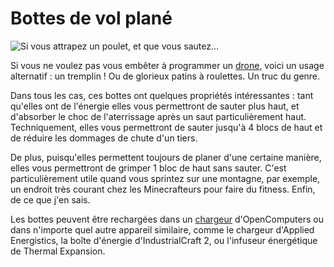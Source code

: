 # Bottes de vol plané

![Si vous attrapez un poulet, et que vous sautez...](oredict:oc:hoverBoots)

Si vous ne voulez pas vous embêter à programmer un [drone](drone.md), voici un usage alternatif : un tremplin ! Ou de glorieux patins à roulettes. Un truc du genre.

Dans tous les cas, ces bottes ont quelques propriétés intéressantes : tant qu'elles ont de l'énergie elles vous permettront de sauter plus haut, et d'absorber le choc de l'aterrissage après un saut particulièrement haut. Techniquement, elles vous permettront de sauter jusqu'à 4 blocs de haut et de réduire les dommages de chute d'un tiers.

De plus, puisqu'elles permettent toujours de planer d'une certaine manière, elles vous permettront de grimper 1 bloc de haut sans sauter. C'est particulièrement utile quand vous sprintez sur une montagne, par exemple, un endroit très courant chez les Minecrafteurs pour faire du fitness. Enfin, de ce que j'en sais.

Les bottes peuvent être rechargées dans un [chargeur](../block/charger.md) d'OpenComputers ou dans n'importe quel autre appareil similaire, comme le chargeur d'Applied Energistics, la boîte d'énergie d'IndustrialCraft 2, ou l'infuseur énergétique de Thermal Expansion.
